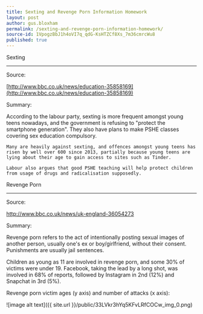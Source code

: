 ```yaml
---
title: Sexting and Revenge Porn Information Homework
layout: post
author: gus.bloxham
permalink: /sexting-and-revenge-porn-information-homework/
source-id: 1VpogzBbJ1h4oVI7q_qdG-KsHTZCf8Xs_7m36cmrcWu8
published: true
---
```

Sexting

* * *


Source:

[http://www.bbc.co.uk/news/education-35858169](http://www.bbc.co.uk/news/education-35858169)

Summary:

According to the labour party, sexting is more frequent amongst young teens nowadays, and the government is refusing to "protect the smartphone generation". They also have plans to make PSHE classes covering sex education compulsory.

	Many are heavily against sexting, and offences amongst young teens has risen by well over 600 since 2013, partially because young teens are lying about their age to gain access to sites such as Tinder.

	Labour also argues that good PSHE teaching will help protect children from usage of drugs and radicalisation supposedly.

Revenge Porn

* * *


Source:

http://www.bbc.co.uk/news/uk-england-36054273

Summary:

Revenge porn refers to the act of intentionally posting sexual images of another person, usually one's ex or boy/girlfriend, without their consent. Punishments are usually jail sentences.

Children as young as 11 are involved in revenge porn, and some 30% of victims were under 19. Facebook, taking the lead by a long shot, was involved in 68% of reports, followed by Instagram in 2nd (12%) and Snapchat in 3rd (5%).

Revenge porn victim ages (y axis) and number of attacks (x axis):

![image alt text]({{ site.url }}/public/33LVkr3hYq5KFvLRfCOCw_img_0.png)

